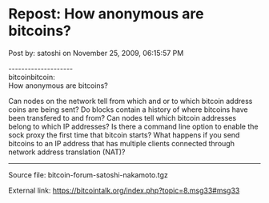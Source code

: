 # Repost: How anonymous are bitcoins?

Post by: satoshi on November 25, 2009, 06:15:57 PM

\-\-\-\-\-\-\-\-\-\-\-\-\-\-\-\-\-\-\-\-<br />
bitcoinbitcoin:<br />
How anonymous are bitcoins?

Can nodes on the network tell from which and or to which bitcoin address coins are being sent? Do blocks contain a history of where bitcoins have been transfered to and from? Can nodes tell which bitcoin addresses belong to which IP addresses? Is there a command line option to enable the sock proxy the first time that bitcoin starts? What happens if you send bitcoins to an IP address that has multiple clients connected through network address translation (NAT)?

---

Source file: bitcoin-forum-satoshi-nakamoto.tgz

External link: https://bitcointalk.org/index.php?topic=8.msg33#msg33
